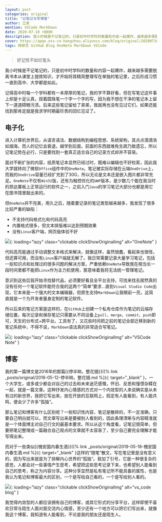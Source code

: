 ```yaml
---
layout: post
categories: original
title: "记笔记与写博客"
author: 立泉
mention: VSCode MarkDown
date: 2020-07-10 +0800
description: 我小时候是不记笔记的，只是初中时学科的数量和内容一起爆炸，越来越多需要脱离书本从课堂上提炼知识，才开始将其整理精简写在单独的笔记里，之后形成习惯一直到高中、大学都是如此。
cover: https://apqx.oss-cn-hangzhou.aliyuncs.com/blog/original/20200710/note_vscode.webp
tags: 碎碎念 GitHub Blog OneNote MarkDown VSCode
---
```


> 好记性不如烂笔头

我小时候是不记笔记的，只是初中时学科的数量和内容一起爆炸，越来越多需要脱离书本从课堂上提炼知识，才开始将其精简整理写在单独的笔记里，之后形成习惯一直到高中、大学都是如此。

记得高中时每一个学科都有一本厚厚的笔记，我的字不算好看，但在写笔记这件事上却是十足认真，捏着圆珠笔一个字一个字的写，因为我不想在干净的笔记本上留下一道道碍眼污渍。后来这些笔记留给了弟弟，我就再也没有见过它们，如果还能找到那肯定就是我求学时期最珍贵的回忆见证了。

## 电子化

进入计算机世界后，从语言语法、数据结构到编程思想、系统架构，其点点滴滴浩如烟海，而人的记忆会衰退，越学到后面，前面的东西就难免生疏乃致遗忘，所以记笔记势在必行，只是要找到一套真正适合自己的记录方式却并不容易。

面对不断扩张的内容，纸质笔记本显然已经过时，既难以编辑也不好检索，因此我大学就转向了微软`Office`组件中的`OneNote`。笔记被实际存储在云端`OneDrive`上，而我的`OneDrive`容量已经扩充到了30G，所以无论是文本还是嵌入图片都非常充足。`OneNote`不仅有`Win32`版，还有为触控优化的`UWP`版本，是少数几个能在我当时的昂达寨板上正常运行的软件之一，之前入门`Java`的学习笔记大部分也都是用它在图书馆里敲出来的。

但`OneNote`并不完美，用久之后，随着要记录的笔记类型越来越多，我发现了很多比较严重的缺陷：

* 不支持代码格式化和代码高亮
* 内置格式很多，但文本排版难以达到预期效果
* 没有`Linux`客户端，网页版体验不好

![](https://apqx.oss-cn-hangzhou.aliyuncs.com/blog/original/20200710/note_onenote.webp){: loading="lazy" class="clickable clickShowOriginalImg" alt="OneNote" }

代码高亮能通过手动调整文本格式来解决，就像这样，虽然很蠢，看起来也很怪，但还算可用，而没有`Linux`客户端就无解了。我日常需要记录大量学习笔记，包括一些知识点和处理过的很多问题的解决方案，严重依赖`OneNote`导致我在相当长一段时间里都不能把`Linux`作为主力机使用，那意味着我将无法统一管理笔记。

意识到这些后我开始寻找替代品，必须要好看且全平台支持，可找来找去居然真的没有任何一个笔记软件能符合我的这两个“简单”要求...直到`Visual Studio Code`出现，它本来是一个强大的文本编辑器，但原生支持`MarkDown`让我眼前一亮，这简直就是一个为开发者量身定制的笔记软件。

所以后来的笔记方案是这样的，在`GitHub`上创建一个私有仓库作为笔记的云端存储位置，每次记录和保存笔记只需要从不同设备上`pull`、`merge`、`commit`、`push`即可，天生的分布式+跨平台。工具有了，又花些时间把之前的笔记全部迁移到新的笔记系统中，不得不说，`MarkDown`语法真的非常适合写笔记。

![](https://apqx.oss-cn-hangzhou.aliyuncs.com/blog/original/20200710/note_vscode.webp){: loading="lazy" class="clickable clickShowOriginalImg" alt="VSCode Note" }

## 博客

我的第一篇博文是2016年的那篇[《停半晌，整花钿》]({% link _posts/original/2016-05-12-停半晌，整花钿.md %}){: target="_blank" }，一个大学生，或多或少都会对自己的过去和未来迷茫感慨，怀旧、反思和憧憬杂糅在一起，就是一篇文章。这种抒发内心情感的方式对一个内敛型的人来说确实是从未有过的新世界，我把它写出来，放在开放的互联网上，假定有人能看到，有人能共鸣，便会少了许多“孤独”。

那么笔记和博客有什么区别呢？一些知识性内容，笔记是散碎的，不一定准确，只要自己明白就可以，而文章写出来是要被别人看到的，因此条理清晰与内容精准就是一个体面博主对自己行文的最基本要求。所以从这个角度看，记笔记很简单，但要把笔记整理成一篇融合自己观点的文章就不太容易了，至少自己要完全理解才能写得出来。

而对于一些类似[《槐安国内春生酒》]({% link _posts/original/2019-05-18-槐安国内春生酒.md %}){: target="_blank" }这样的“随笔”散文，写在笔记里是没有意义的，因为写出来就是为了排解内心世界的“孤独”。我加了引号，它是一种很复杂的感觉，人都会对一些事情产生思考，希望把这些思考记录下来，也希望别人能看到自己的思考，称之为内容分享。这种分享显然是私有笔记所不能具备的属性，也是我认为笔记和博客最大的区别，一个是写给自己看的，一个是写给别人看的。

![](https://apqx.oss-cn-hangzhou.aliyuncs.com/blog/original/20200710/blog_vscode.webp){: loading="lazy" class="clickable clickShowOriginalImg" alt="vs_code blog" }

我觉得内敛型的人都应该拥有自己的博客，或其它形式的分享平台，这样即使不喜欢日常与陌生人面对面交流内心情感，至少还有一个地方可以把它们写出来，就像我这个博客，我知道有人能看到，不论是我的朋友还是陌生人。